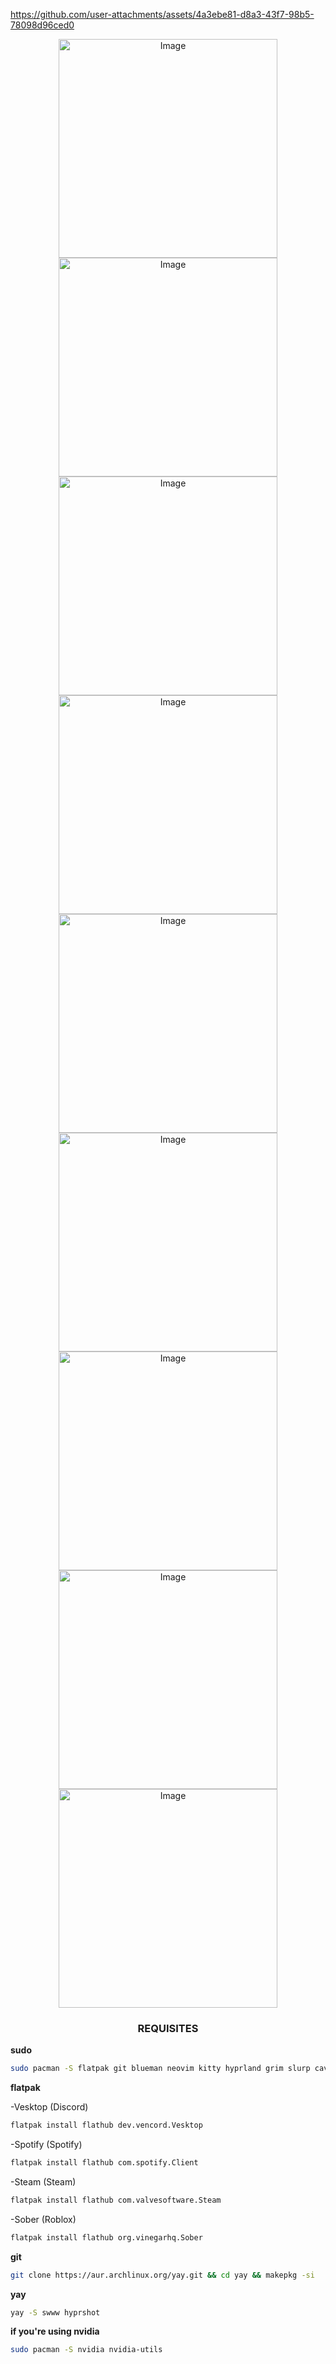 
https://github.com/user-attachments/assets/4a3ebe81-d8a3-43f7-98b5-78098d96ced0


<div align="center">
  <img width="350" alt="Image" src="https://github.com/user-attachments/assets/988cd49b-a0dc-4ce0-82c4-695e42acf87a" />
  <img width="350" alt="Image" src="https://github.com/user-attachments/assets/f617383b-7bcb-4d40-8fc8-3c5318d7a4de" />
  <img width="350" alt="Image" src="https://github.com/user-attachments/assets/7405db00-8d6d-43c5-9b63-65c2b0a7cbcb" />
  <img width="350" alt="Image" src="https://github.com/user-attachments/assets/eedb022c-0049-44c7-8b99-56282d1d49ca" />
  <img width="350" alt="Image" src="https://github.com/user-attachments/assets/e6f8caff-41a8-4a2b-be7f-ded87daab4bd" />
  <img width="350" alt="Image" src="https://github.com/user-attachments/assets/ad59e9af-2f24-4691-86a1-da63d8f846fb" />
  <img width="350" alt="Image" src="https://github.com/user-attachments/assets/75afd9a0-5825-44ce-a02d-548e038e3433" />
  <img width="350" alt="Image" src="https://github.com/user-attachments/assets/ec63e443-a276-4ad6-978d-d6f902716070" />
  <img width="350" alt="Image" src="https://github.com/user-attachments/assets/8379e0e8-8a7b-495c-8ec2-b086da6c2b64" />
</div>

<div align="center">
  
###    REQUISITES    ###
</div>



**sudo**

```bash
sudo pacman -S flatpak git blueman neovim kitty hyprland grim slurp cava sxiv mesa-utils vdpauinfo libva-utils xdg-desktop-portal xdg-desktop-portal-hyprland p7zip unrar unzip htop hyprlock starship
```


**flatpak**

-Vesktop (Discord)
```bash
flatpak install flathub dev.vencord.Vesktop
```

-Spotify (Spotify)
```bash
flatpak install flathub com.spotify.Client
````

-Steam (Steam)
```bash
flatpak install flathub com.valvesoftware.Steam
```

-Sober (Roblox)
```bash
flatpak install flathub org.vinegarhq.Sober
```


**git**

```bash
git clone https://aur.archlinux.org/yay.git && cd yay && makepkg -si
```

**yay**

```bash
yay -S swww hyprshot
```



  
**if you're using nvidia**

```bash
sudo pacman -S nvidia nvidia-utils
```
